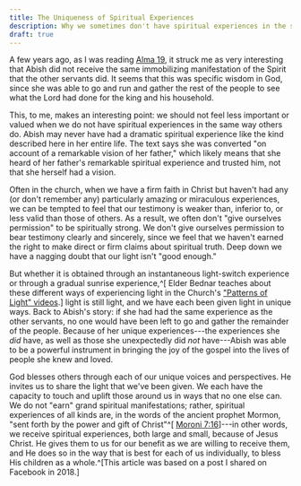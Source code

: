 ```yaml
---
title: The Uniqueness of Spiritual Experiences
description: Why we sometimes don't have spiritual experiences in the same way as others
draft: true
---
```


A few years ago, as I was reading
[Alma 19](https://www.churchofjesuschrist.org/study/scriptures/bofm/alma/19?lang=eng),
it struck me as very interesting that Abish did not receive the same
immobilizing manifestation of the Spirit that the other servants did. It seems
that this was specific wisdom in God, since she was able to go and run and
gather the rest of the people to see what the Lord had done for the king and his
household.

This, to me, makes an interesting point: we should not feel less important or
valued when we do not have spiritual experiences in the same way others do.
Abish may never have had a dramatic spiritual experience like the kind described
here in her entire life. The text says she was converted "on account of a
remarkable vision of her father," which likely means that she heard of her
father's remarkable spiritual experience and trusted him, not that she herself
had a vision.

Often in the church, when we have a firm faith in Christ but haven't had any (or
don't remember any) particularly amazing or miraculous experiences, we can be
tempted to feel that our testimony is weaker than, inferior to, or less valid
than those of others. As a result, we often don't "give ourselves permission" to
be spiritually strong. We don't give ourselves permission to bear testimony
clearly and sincerely, since we feel that we haven't earned the right to make
direct or firm claims about spiritual truth. Deep down we have a nagging doubt
that our light isn't "good enough."

But whether it is obtained through an instantaneous light-switch experience or
through a gradual sunrise experience,^[ Elder Bednar teaches about these
different ways of experiencing light in the Church's
["Patterns of Light" videos](https://www.youtube.com/playlist?list=PLrxrX4-JjqEMOU52TiD2R7is8lAjMZ_8v).]
light is still light, and we have each been given light in unique ways. Back to
Abish's story: if she had had the same experience as the other servants, no one
would have been left to go and gather the remainder of the people. Because of
her unique experiences---the experiences she _did_ have, as well as those she
unexpectedly did _not_ have---Abish was able to be a powerful instrument in
bringing the joy of the gospel into the lives of people she knew and loved.

God blesses others through each of our unique voices and perspectives. He
invites us to share the light that we've been given. We each have the capacity
to touch and uplift those around us in ways that no one else can. We do not
"earn" grand spiritual manifestations; rather, spiritual experiences of all
kinds are, in the words of the ancient prophet Mormon, "sent forth by the power
and gift of Christ"^[
[Moroni 7:16](https://www.churchofjesuschrist.org/study/scriptures/bofm/moro/7?lang=eng&id=p16#p16)]---in
other words, we receive spiritual experiences, both large and small, because of
Jesus Christ. He gives them to us for our benefit as we are willing to receive
them, and He does so in the way that is best for each of us individually, to
bless His children as a
whole.^[This article was based on a post I shared on Facebook in 2018.]

